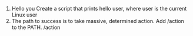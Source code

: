 1. Hello you
Create a script that prints hello user, where user is the current Linux user
2. The path to success is to take massive, determined action.
Add /action to the PATH. /action
